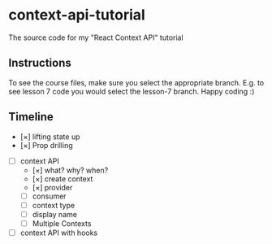 # context-api-tutorial

The source code for my "React Context API" tutorial

## Instructions

To see the course files, make sure you select the appropriate branch. E.g. to see lesson 7 code you would select the lesson-7 branch. Happy coding :)

## Timeline

- [×] lifting state up
- [×] Prop drilling
- [ ] context API
  - [×] what? why? when?
  - [×] create context
  - [×] provider
  - [ ] consumer
  - [ ] context type
  - [ ] display name
  - [ ] Multiple Contexts
- [ ] context API with hooks
